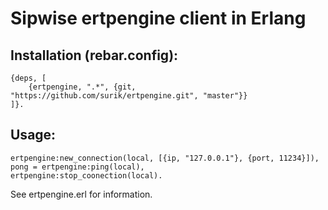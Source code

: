 # Sipwise ertpengine client in Erlang

## Installation (rebar.config):

    {deps, [
    	{ertpengine, ".*", {git, "https://github.com/surik/ertpengine.git", "master"}}
    ]}.

## Usage:

    ertpengine:new_connection(local, [{ip, "127.0.0.1"}, {port, 11234}]),
    pong = ertpengine:ping(local),
    ertpengine:stop_coonection(local).

See ertpengine.erl for information.

